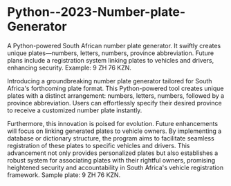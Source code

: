 # Python--2023-Number-plate-Generator
 A Python-powered South African number plate generator. It swiftly creates unique plates—numbers, letters, numbers, province abbreviation. Future plans include a registration system linking plates to vehicles and drivers, enhancing security. Example: 9 ZH 76 KZN.


Introducing a groundbreaking number plate generator tailored for South Africa's forthcoming plate format. This Python-powered tool creates unique plates with a distinct arrangement: numbers, letters, numbers, followed by a province abbreviation. Users can effortlessly specify their desired province to receive a customized number plate instantly.

Furthermore, this innovation is poised for evolution. Future enhancements will focus on linking generated plates to vehicle owners. By implementing a database or dictionary structure, the program aims to facilitate seamless registration of these plates to specific vehicles and drivers. This advancement not only provides personalized plates but also establishes a robust system for associating plates with their rightful owners, promising heightened security and accountability in South Africa's vehicle registration framework. Sample plate: 9 ZH 76 KZN.
